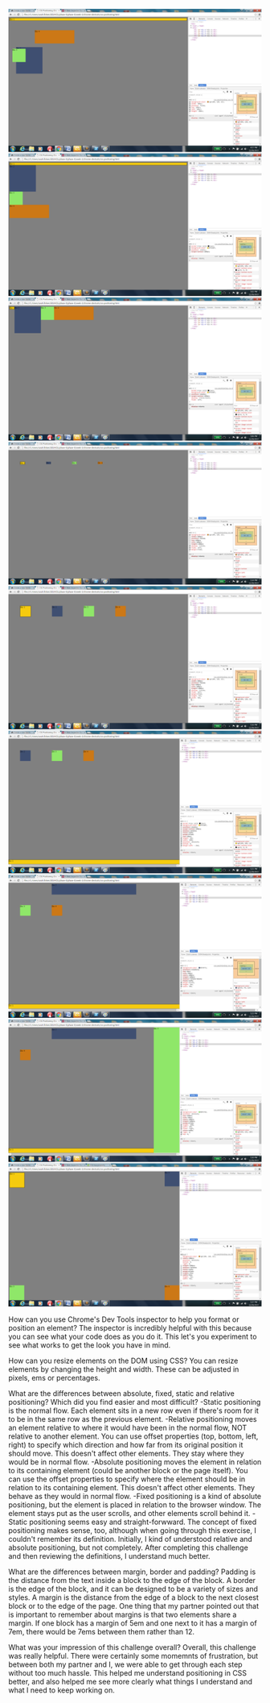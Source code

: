 ![Image 1](Image1.png)
![Image 2](Image2.png)
![Image 3](Image3.png)
![Image 4](Image4.png)
![Image 5](Image5.png)
![Image 6](Image6.png)
![Image 7](Image7.png)
![Image 8](Image8.png)
![Image 9](Image9.png)

How can you use Chrome's Dev Tools inspector to help you format or position an element?
The inspector is incredibly helpful with this because you can see what your code does as you do it. This let's you experiment to see what works to get the look you have in mind. 

How can you resize elements on the DOM using CSS?
You can resize elements by changing the height and width. These can be adjusted in pixels, ems or percentages.

What are the differences between absolute, fixed, static and relative positioning? Which did you find easier and most difficult?
-Static positioning is the normal flow. Each element sits in a new row even if there's room for it to be in the same row as the previous element.
-Relative positioning moves an element relative to where it would have been in the normal flow, NOT relative to another element. You can use offset properties (top, bottom, left, right) to specify which direction and how far from its original position it should move. This doesn't affect other elements. They stay where they would be in normal flow.
-Absolute positioning moves the element in relation to its containing  element (could be another block or the page itself). You can use the offset properties to specify where the element should be in relation to its containing element. This doesn't affect other elements. They behave as they would in normal flow.
-Fixed positioning is a kind of absolute positioning, but the element is placed in relation to the browser window. The element stays put as the user scrolls, and other elements scroll behind it.
-Static positioning seems easy and straight-forwward. The concept of fixed positioning makes sense, too, although when going through this exercise, I couldn't remember its definition. Initially, I kind of understood relative and absolute positioning, but not completely. After completing this challenge and then reviewing the definitions, I understand much better.

What are the differences between margin, border and padding? 
Padding is the distance from the text inside a block to the edge of the block. A border is the edge of the block, and it can be designed to be a variety of sizes and styles. A margin is the distance from the edge of a block to the next closest block or to the edge of the page. One thing that my partner pointed out that is important to remember about margins is that two elements share a margin. If one block has a margin of 5em and one next to it has a margin of 7em, there would be 7ems between them rather than 12.

What was your impression of this challenge overall?
Overall, this challenge was really helpful. There were certainly some momemnts of frustration, but between both my partner and I, we were able to get through each step without too much hassle. This helped me understand positioning in CSS better, and also helped me see more clearly what things I understand and what I need to keep working on.